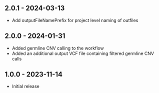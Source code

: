 ## 2.0.1   - 2024-03-13
 - Add outputFileNamePrefix for project level naming of outfiles
## 2.0.0   - 2024-01-31
 - Added germline CNV calling to the workflow
 - Added an additional output VCF file containing filtered germline CNV calls
## 1.0.0   - 2023-11-14
 - Initial release
